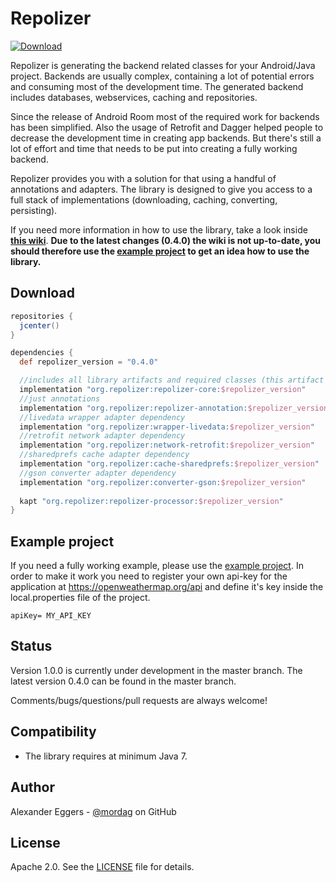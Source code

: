 Repolizer
=====
[![Download](https://api.bintray.com/packages/mordag/android/repolizer-core/images/download.svg) ](https://bintray.com/mordag/android/repolizer-core/_latestVersion)

Repolizer is generating the backend related classes for your Android/Java project. Backends are usually complex, containing a lot of potential errors and consuming most of the development time. The generated backend includes databases, webservices, caching and repositories.

Since the release of Android Room most of the required work for backends has been simplified. Also the usage of Retrofit and Dagger helped people to decrease the development time in creating app backends. But there's still a lot of effort and time that needs to be put into creating a fully working backend.

Repolizer provides you with a solution for that using a handful of annotations and adapters. The library is designed to give you access to a full stack of implementations (downloading, caching, converting, persisting).

If you need more information in how to use the library, take a look inside **[this wiki][4]**. **Due to the latest changes (0.4.0) the wiki is not up-to-date, you should therefore use the [example project][3] to get an idea how to use the library.**

Download
--------
```gradle
repositories {
  jcenter()
}

dependencies {
  def repolizer_version = "0.4.0"

  //includes all library artifacts and required classes (this artifact is required if you want to use the processor)
  implementation "org.repolizer:repolizer-core:$repolizer_version"
  //just annotations
  implementation "org.repolizer:repolizer-annotation:$repolizer_version"
  //livedata wrapper adapter dependency
  implementation "org.repolizer:wrapper-livedata:$repolizer_version"
  //retrofit network adapter dependency
  implementation "org.repolizer:network-retrofit:$repolizer_version"
  //sharedprefs cache adapter dependency
  implementation "org.repolizer:cache-sharedprefs:$repolizer_version"
  //gson converter adapter dependency
  implementation "org.repolizer:converter-gson:$repolizer_version"
  
  kapt "org.repolizer:repolizer-processor:$repolizer_version"
}
```

Example project
-------------------

If you need a fully working example, please use the [example project][3]. In order to make it work you need to register your own api-key for the application at https://openweathermap.org/api and define it's key inside the local.properties file of the project.

```
apiKey= MY_API_KEY
```

Status
------
Version 1.0.0 is currently under development in the master branch. The latest version 0.4.0 can be found in the master branch.

Comments/bugs/questions/pull requests are always welcome!

Compatibility
-------------

 * The library requires at minimum Java 7.

Author
------
Alexander Eggers - [@mordag][2] on GitHub

License
-------
Apache 2.0. See the [LICENSE][1] file for details.


[1]: https://github.com/Mordag/repolizer/blob/master/LICENSE
[2]: https://github.com/Mordag
[3]: https://github.com/Mordag/repolizer/tree/master/repolizer/example
[4]: https://github.com/Mordag/repolizer/wiki
